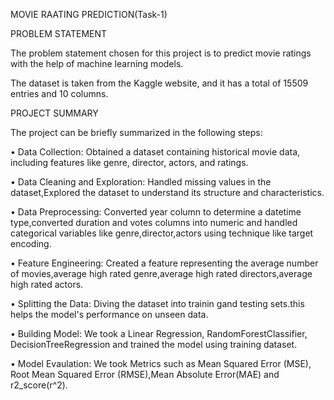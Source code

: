 MOVIE RAATING PREDICTION(Task-1)

PROBLEM STATEMENT

The problem statement chosen for this project is to predict movie ratings with the help of machine learning models.

The dataset is taken from the Kaggle website, and it has a total of 15509 entries and 10 columns.

PROJECT SUMMARY

The project can be briefly summarized in the following steps:

•	Data Collection: Obtained a dataset containing historical movie data, including features like genre, director, actors, and ratings.

•	Data Cleaning and Exploration: Handled missing values in the dataset,Explored the dataset to understand its structure and characteristics.

•	Data Preprocessing: Converted year column to determine a datetime type,converted duration and votes columns into numeric and handled categorical variables like genre,director,actors using technique like target encoding.

•	Feature Engineering: Created a feature representing the average number of movies,average high rated genre,average high rated directors,average high rated actors.

•	Splitting the Data: Diving the dataset into trainin gand testing sets.this helps the model's performance on unseen data.

•	Building Model: We took a Linear Regression, RandomForestClassifier, DecisionTreeRegression and trained the model using training dataset.

•	Model Evaulation: We took Metrics such as Mean Squared Error (MSE), Root Mean Squared Error (RMSE),Mean Absolute Error(MAE) and r2_score(r^2).
